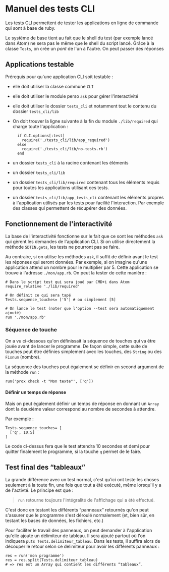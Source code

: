 # Manuel des tests CLI

Les tests CLI permettent de tester les applications en ligne de commande qui sont à base de ruby.

Le système de base tient au fait que le shell du test (par exemple lancé dans Atom) ne sera pas le même que le shell du script lancé. Grâce à la classe `Tests`, on crée un *pont* de l'un à l'autre. On peut passer des réponses

## Applications testable

Prérequis pour qu'une application CLI soit testable :

* elle doit utiliser la classe commune `CLI`
* elle doit utiliser le module perso `ask` pour gérer l'interactivité
* elle doit utiliser le dossier `tests_cli` et notamment tout le contenu du dossier `tests_cli/lib`
* On doit trouver la ligne suivante à la fin du module `./lib/required` qui charge toute l'application :

        if CLI.options[:test]
          require('./tests_cli/lib/app_required')
        else
          require('./tests_cli/lib/no-tests.rb')
        end
* un dossier `tests_cli` à la racine contenant les éléments
* un dossier `tests_cli/lib`
* un dossier `tests_cli/lib/required` contenant tous les éléments requis pour toutes les applications utilisant ces tests.
* un dossier `tests_cli/lib/app_tests_cli` contenant les éléments propres à l'application utilisés par les tests pour facilité l'interaction. Par exemple des classes qui permettent de récupérer des données.

## Fonctionnement de l'interactivité

La base de l'interactivité fonctionne sur le fait que ce sont les méthodes `ask` qui gèrent les demandes de l'application CLI. Si on utilise directement la méthode `SDTIN.gets`, les tests ne pourront pas se faire.

Au contraire, si on utilise les méthodes `ask`, il suffit de définir avant le test les réponses qui seront données. Par exemple, si on imagine qu'une application attend un nombre pour le multiplier par 5. Cette application se trouve à l'adresse `./mon/app.rb`. On peut la tester de cette manière :

    # Dans le script test qui sera joué par CMD+i dans Atom
    require_relative './lib/required'

    # On définit ce qui sera tapé
    Tests.sequence_touches= ['5'] # ou simplement [5]

    # On lance le test (noter que l'option --test sera automatiquement ajouté)
    run './mon/app.rb'

### Séquence de touche

On a vu ci-dessous qu'on définissait la séquence de touches qui va être jouée avant de lancer le programme. De façon simple, cette suite de touches peut être définies simplement avec les touches, des `String` ou des `Fixnum` (nombre).

La séquence des touches peut également se définir en second argument de la méthode `run` :

    run('prox check -t "Mon texte"', ['q'])

#### Définir un temps de réponse

Mais on peut également définir un temps de réponse en donnant un `Array` dont la deuxième valeur correspond au nombre de secondes à attendre.

Par exemple :

    Tests.sequence_touches= [
      ['q', 10.5]
    ]

Le code ci-dessus fera que le test attendra 10 secondes et demi pour quitter finalement le programme, si la touche `q` permet de le faire.

## Test final des “tableaux”

La grande différence avec un test normal, c'est qu'ici ont teste les choses seulement à la toute fin, une fois que tout a été exécuté, même lorsqu'il y a de l'activté. Le principe est que :

> `run` retourne toujours l'intégralité de l'affichage qui a été effectué.

C'est donc en testant les différents “panneaux” retournés qu'on peut s'assurer que le programme s'est déroulé normalement (et, bien sûr, en testant les bases de données, les fichiers, etc.)

Pour faciliter le travail des panneaux, on peut demander à l'application qu'elle ajoute un délimiteur de tableau. Il sera ajouté partout où l'on indiquera `puts Tests.delimiteur_tableau`. Dans les tests, il suffira alors de découper le retour selon ce delimiteur pour avoir les différents panneaux :

    res = run('mon programme')
    res = res.split(Tests.delimiteur_tableau)
    # => res est un Array qui contient les différents “tableaux”.
